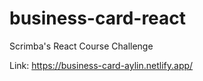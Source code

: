 # business-card-react

Scrimba's React Course Challenge

Link: https://business-card-aylin.netlify.app/
